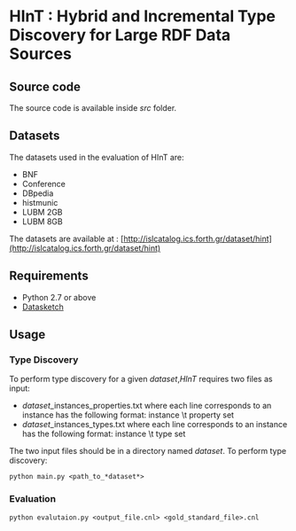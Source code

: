 #	HInT : Hybrid and Incremental Type Discovery for Large RDF Data Sources

## Source code

The source code is available inside *src* folder.


## Datasets

The datasets used in the evaluation of HInT are:

- BNF
- Conference
- DBpedia
- histmunic
- LUBM 2GB
- LUBM 8GB

The datasets are available at :	
[http://islcatalog.ics.forth.gr/dataset/hint](http://islcatalog.ics.forth.gr/dataset/hint)


## Requirements

- Python 2.7 or above
- [Datasketch](https://github.com/ekzhu/datasketch)


## Usage

### Type Discovery

To perform type discovery for a given *dataset*,*HInT* requires two files as input:

- *dataset*_instances_properties.txt where each line corresponds to an instance has the following format: 
    instance \t property set
- *dataset*_instances_types.txt where each line corresponds to an instance has the following format: 
    instance \t type set

The two input files should be in a directory named *dataset*.
To perform type discovery:
    
    python main.py <path_to_*dataset*>
  
### Evaluation
    python evalutaion.py <output_file.cnl> <gold_standard_file>.cnl
  
